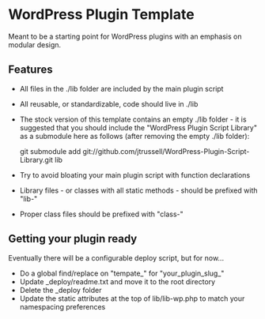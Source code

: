 WordPress Plugin Template
=========================

Meant to be a starting point for WordPress plugins with an emphasis on modular design.

Features
--------
* All files in the ./lib folder are included by the main plugin script
* All reusable, or standardizable, code should live in ./lib
* The stock version of this template contains an empty ./lib folder - it is suggested that you should include the "WordPress Plugin Script Library" as a submodule here as follows (after removing the empty ./lib folder):

	git submodule add git://github.com/jtrussell/WordPress-Plugin-Script-Library.git lib

* Try to avoid bloating your main plugin script with function declarations
* Library files - or classes with all static methods - should be prefixed with "lib-"
* Proper class files should be prefixed with "class-"

Getting your plugin ready
-------------------------
Eventually there will be a configurable deploy script, but for now...

* Do a global find/replace on "tempate_" for "your_plugin_slug_"
* Update _deploy/readme.txt and move it to the root directory
* Delete the _deploy folder
* Update the static attributes at the top of lib/lib-wp.php to match your namespacing preferences
